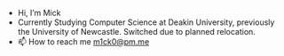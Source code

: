 - Hi, I’m Mick
- Currently Studying Computer Science at Deakin University, previously the University of Newcastle. Switched due to planned relocation.  
- 📫 How to reach me m1ck0@pm.me

<!---
m1ckw/m1ckw is a ✨ special ✨ repository because its `README.md` (this file) appears on your GitHub profile.
You can click the Preview link to take a look at your changes.
--->
